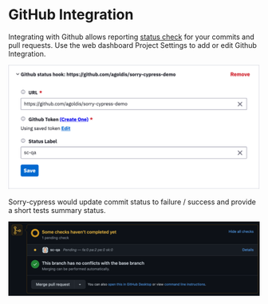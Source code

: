 # GitHub Integration

Integrating with Github allows reporting [status check](https://docs.github.com/en/github/collaborating-with-issues-and-pull-requests/about-status-checks) for your commits and pull requests. Use the web dashboard Project Settings to add or edit Github Integration.

![Example of Github Integration](../.gitbook/assets/screen-shot-2021-03-11-at-11.08.07-pm.png)

Sorry-cypress would update commit status to failure / success and provide a short tests summary status.

![](../.gitbook/assets/screen-shot-2021-03-11-at-11.12.54-pm.png)

